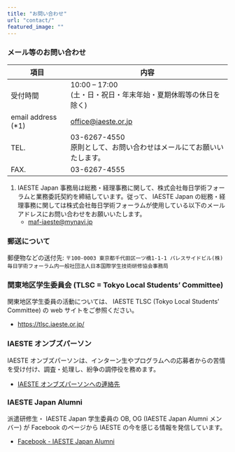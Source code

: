 ```yaml
---
title: "お問い合わせ"
url: "contact/"
featured_image: ""
---
```

### メール等のお問い合わせ

| 項目 | 内容 |
| ---- | ---- |
| 受付時間            | 10:00 – 17:00<br>(土・日・祝日・年末年始・夏期休暇等の休日を除く) |
| email address (*1) | [office@iaeste.or.jp](mailto:office@iaeste.or.jp) |
| TEL.               | 03-6267-4550 <br>原則として、お問い合わせはメールにてお願いいたします。 |
| FAX.               | 03-6267-4555 |

1. IAESTE Japan 事務局は総務・経理事務に関して、株式会社毎日学術フォーラムと業務委託契約を締結しています。従って、 IAESTE Japan の総務・経理事務に関しては株式会社毎日学術フォーラムが使用している以下のメールアドレスにお問い合わせをお願いいたします。
    - [maf-iaeste@mynavi.jp](mailto:maf-iaeste@mynavi.jp)

### 郵送について

郵便物などの送付先: `〒100-0003 東京都千代田区一ツ橋1-1-1 パレスサイドビル(株)毎日学術フォーラム内一般社団法人日本国際学生技術研修協会事務局`

### 関東地区学生委員会 (TLSC = Tokyo Local Students’ Committee)

関東地区学生委員の活動については、 IAESTE TLSC (Tokyo Local Students’ Committee) の web サイトをご参照ください。
- https://tlsc.iaeste.or.jp/

### IAESTE オンブズパーソン

IAESTE オンブズパーソンは、インターン生やプログラムへの応募者からの苦情を受け付け、調査・処理し、紛争の調停役を務めます。
- [IAESTE オンブズパーソンへの連絡先](https://iaeste.org/feedback-and-complaints/)

### IAESTE Japan Alumni

派遣研修生・ IAESTE Japan 学生委員の OB, OG (IAESTE Japan Alumni メンバー) が Facebook のページから IAESTE の今を感じる情報を発信しています。
- [Facebook - IAESTE Japan Alumni](https://www.facebook.com/groups/iaestejapan.alumni/)
